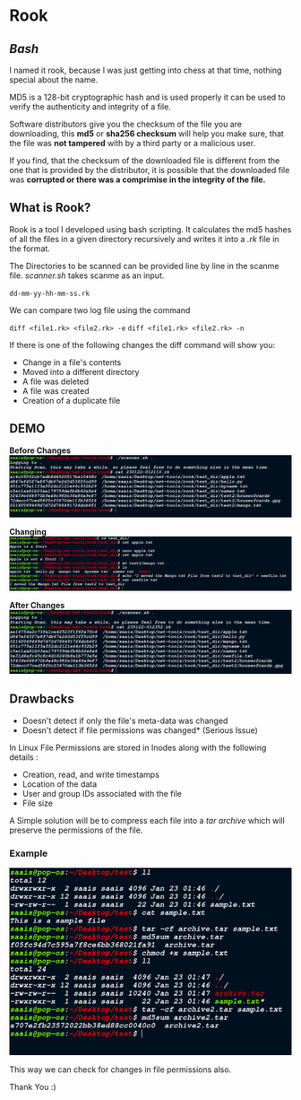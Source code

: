 # Rook
*Bash*
---

I named it rook, because I was just getting into chess at that time, nothing special about the name.

MD5 is a 128-bit cryptographic hash and is used properly it can be used to verify the authenticity and integrity of a file.

Software distributors give you the checksum of the file you are downloading, this **md5** or **sha256 checksum** will help you make sure, that the file was **not tampered** with by a third party or a malicious user.

If you find, that the checksum of the downloaded file is different from the one that is provided by the distributor, it is possible that the downloaded file was **corrupted or there was a comprimise in the integrity of the file.**

## What is Rook?

Rook is a tool I developed using bash scripting. It calculates the md5 hashes of all the 
files in a given directory recursively and writes it into a *.rk* file in the format.

The Directories to be scanned can be provided line by line in the scanme file. *scanner.sh* takes scanme as an input.

``dd-mm-yy-hh-mm-ss.rk``

We can compare two log file using the command

``diff <file1.rk> <file2.rk> -e``
``diff <file1.rk> <file2.rk> -n``

If there is one of the following changes the diff command will show you:

* Change in a file's contents
* Moved into a different directory
* A file was deleted
* A file was created
* Creation of a duplicate file

## DEMO

**Before Changes**
![Before Changes](https://github.com/saai-sudarsanan-d/Rook-DirectoryIntegrityCheck/blob/main/before-changes.png)

**Changing**
![Changing](https://github.com/saai-sudarsanan-d/Rook-DirectoryIntegrityCheck/blob/main/malicious-change.png)

**After Changes**
![After Changes](https://github.com/saai-sudarsanan-d/Rook-DirectoryIntegrityCheck/blob/main/after-changes.png)

## Drawbacks

* Doesn't detect if only the file's meta-data was changed
* Doesn't detect if file permissions was changed* (Serious Issue)

In Linux File Permissions are stored in Inodes  along with the following details : 

* Creation, read, and write timestamps
* Location of the data
* User and group IDs associated with the file
* File size

A Simple solution will be to compress each file into a *tar archive* which will preserve the permissions of the file.

### Example

![Example use of tar](https://github.com/saai-sudarsanan-d/Rook-DirectoryIntegrityCheck/blob/main/permission-change.png)

This way we can check for changes in file permissions also.

Thank You :)
